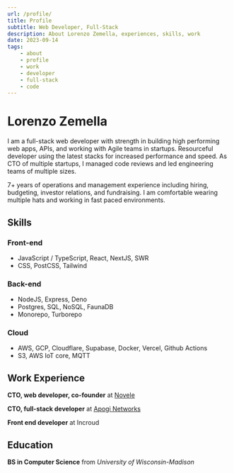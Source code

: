 ```yaml
---
url: /profile/
title: Profile
subtitle: Web Developer, Full-Stack
description: About Lorenzo Zemella, experiences, skills, work
date: 2023-09-14
tags:
    - about
    - profile
    - work
    - developer
    - full-stack
    - code
---
```


# Lorenzo Zemella

I am a full-stack web developer with strength in building high performing web apps, APIs, and working with Agile teams in startups. Resourceful developer using the latest stacks for increased performance and speed. As CTO of multiple startups, I managed code reviews and led engineering teams of multiple sizes. 

7+ years of operations and management experience including hiring, budgeting, investor relations, and fundraising. I am comfortable wearing multiple hats and working in fast paced environments. 

<section>

## Skills

### Front-end

- JavaScript / TypeScript, React, NextJS, SWR
- CSS, PostCSS, Tailwind

### Back-end

- NodeJS, Express, Deno
- Postgres, SQL, NoSQL, FaunaDB
- Monorepo, Turborepo

### Cloud

- AWS, GCP, Cloudflare, Supabase, Docker, Vercel, Github Actions
- S3, AWS IoT core, MQTT

</section><section>

## Work Experience

**CTO, web developer, co-founder** at [Novele]({{links.Novele}})

**CTO, full-stack developer** at [Apogi Networks](https://www.apogi.io/)

**Front end developer** at Incroud

</section><section>

## Education

**BS in Computer Science** from _University of Wisconsin-Madison_

</section>